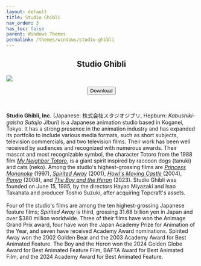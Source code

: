 ```yaml
---
layout: default
title: Studio Ghibli
nav_order: 3
has_toc: false
parent: Windows Themes
permalink: /themes/windows/studio-ghibli
---
```


<div class="card">
  <div class="container">
        <h2 class="text-delta" style="text-align:center">Studio Ghibli</h2>
        <img src="https://images-wixmp-ed30a86b8c4ca887773594c2.wixmp.com/i/836bd001-fc1e-41ac-8fce-917bee5d1f0e/dio7nnc-6098ba2b-d3be-416f-ad85-7edbbb248d87.png/v1/fill/w_1174,h_522,q_80,strp/studio_ghibli_theme_by_og_nimbi_dio7nnc-fullview.jpg" class="squared-corners">
        <p class="text-delta" style="text-align:center"><a href="https://www.deviantart.com/og-nimbi/art/Studio-Ghibli-Theme-1129059192">
            <button type="button" name="button" class="btn">Download</button></a></p>
  </div>
</div>
<br />
<div class="card">
  <div class="container">
    <p><b>Studio Ghibli, Inc.</b> (Japanese: 株式会社スタジオジブリ, Hepburn: <i>Kabushiki-gaisha Sutajio Jiburi</i>) is a Japanese animation studio based in Koganei, Tokyo. It has a strong presence in the animation industry and has expanded its portfolio to include various media formats, such as short subjects, television commercials, and two television films. Their work has been well received by audiences and recognized with numerous awards. Their mascot and most recognizable symbol, the character Totoro from the 1988 film <i><a href="https://en.wikipedia.org/wiki/My_Neighbor_Totoro" target="_blank">My Neighbor Totoro</a></i>, is a giant spirit inspired by raccoon dogs (tanuki) and cats (neko). Among the studio's highest-grossing films are <i><a href="https://en.wikipedia.org/wiki/Princess_Mononoke" target="_blank">Princess Mononoke</a></i> (1997), <i><a href="https://en.wikipedia.org/wiki/Spirited_Away" target="_blank">Spirited Away</a></i> (2001), <i><a href="https://en.wikipedia.org/wiki/Howl%27s_Moving_Castle_(film)" target="_blank">Howl's Moving Castle</a></i> (2004), <i><a href="https://en.wikipedia.org/wiki/Ponyo" target="_blank">Ponyo</a></i> (2008), and <i><a href="https://en.wikipedia.org/wiki/The_Boy_and_the_Heron" target="_blank">The Boy and the Heron</a></i> (2023). Studio Ghibli was founded on June 15, 1985, by the directors Hayao Miyazaki and Isao Takahata and producer Toshio Suzuki, after acquiring Topcraft's assets.
    <br /><br />
    Four of the studio's films are among the ten highest-grossing Japanese feature films; <i>Spirited Away</i> is third, grossing 31.68 billion yen in Japan and over $380 million worldwide. Three of their films have won the Animage Grand Prix award, four have won the Japan Academy Prize for Animation of the Year, and seven have received Academy Award nominations. Spirited Away won the 2002 Golden Bear and the 2003 Academy Award for Best Animated Feature. The Boy and the Heron won the 2024 Golden Globe Award for Best Animated Feature Film, BAFTA Award for Best Animated Film, and the 2024 Academy Award for Best Animated Feature.</p>
  </div>
</div>
